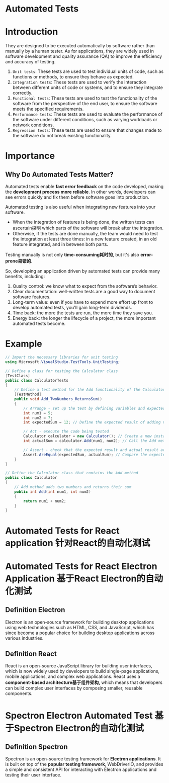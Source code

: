 # Automated Tests

# Introduction

They are designed to be executed automatically by software rather than manually by a human tester. As for applications, they are widely used in software development and quality assurance (QA) to improve the efficiency and accuracy of testing.

1. `Unit tests`: These tests are used to test individual units of code, such as functions or methods, to ensure they behave as expected. 
2. `Integration tests`: These tests are used to verify the interaction between different units of code or systems, and to ensure they integrate correctly.
3. `Functional tests`: These tests are used to test the functionality of the software from the perspective of the end user, to ensure the software meets the specified requirements.
4. `Performance tests`: These tests are used to evaluate the performance of the software under different conditions, such as varying workloads or network conditions.
5. `Regression tests`: These tests are used to ensure that changes made to the software do not break existing functionality.

# Importance

## **Why Do Automated Tests Matter?**

Automated tests enable **fast error feedback** on the code developed, making the **development process more reliable**. In other words, developers can see errors quickly and fix them before software goes into production.

Automated testing is also useful when integrating new features into your software. 

- When the integration of features is being done, the written tests can ascertain探明 which parts of the software will break after the integration.
- Otherwise, if the tests are done manually, the team would need to test the integration at least three times: in a new feature created, in an old feature integrated, and in between both parts.

Testing manually is not only **time-consuming耗时的**, but it's also **error-prone易错的**. 

So, developing an application driven by automated tests can provide many benefits, including:

1. Quality control: we know what to expect from the software’s behavior.
2. Clear documentation: well-written tests are a good way to document software features.
3. Long-term value: even if you have to expend more effort up front to develop automated tests, you'll gain long-term dividends.
4. Time back: the more the tests are run, the more time they save you.
5. Energy back: the longer the lifecycle of a project, the more important automated tests become.

# Example

```csharp
// Import the necessary libraries for unit testing
using Microsoft.VisualStudio.TestTools.UnitTesting;

// Define a class for testing the Calculator class
[TestClass]
public class CalculatorTests
{
    // Define a test method for the Add functionality of the Calculator
    [TestMethod]
    public void Add_TwoNumbers_ReturnsSum()
    {
        // Arrange - set up the test by defining variables and expected results
        int num1 = 5;
        int num2 = 7;
        int expectedSum = 12; // Define the expected result of adding num1 and num2

        // Act - execute the code being tested
        Calculator calculator = new Calculator(); // Create a new instance of the Calculator class
        int actualSum = calculator.Add(num1, num2); // Call the Add method of the Calculator instance to get the actual result

        // Assert - check that the expected result and actual result are the same
        Assert.AreEqual(expectedSum, actualSum); // Compare the expected result with the actual result to ensure that the Add method is working correctly
    }
}

// Define the Calculator class that contains the Add method
public class Calculator
{
    // Add method adds two numbers and returns their sum
    public int Add(int num1, int num2)
    {
        return num1 + num2;
    }
}
```

# Automated Tests for React application 针对React的自动化测试

# Automated Tests for React Electron Application 基于React Electron的自动化测试

## Definition Electron

Electron is an open-source framework for building desktop applications using web technologies such as HTML, CSS, and JavaScript, which has since become a popular choice for building desktop applications across various industries.

## Definition React

React is an open-source JavaScript library for building user interfaces, which is now widely used by developers to build single-page applications, mobile applications, and complex web applications. React uses a **component-based architecture基于组件架构,** which means that developers can build complex user interfaces by composing smaller, reusable components.

# Spectron Electron Automated Test 基于Spectron Electron的自动化测试

## Definition Spectron

Spectron is an open-source testing framework for **Electron applications**. It is built on top of the **popular testing framework**, WebDriverIO, and provides a simple and consistent API for interacting with Electron applications and testing their user interface.